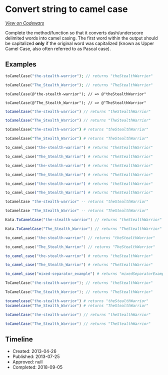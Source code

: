 # Convert string to camel case
[*View on Codewars*](https://www.codewars.com/kata/convert-string-to-camel-case)

Complete the method/function so that it converts dash/underscore delimited words into camel casing. The first word within the output should be capitalized **only** if the original word was capitalized (known as Upper Camel Case, also often referred to as Pascal case). 

## Examples

```php
toCamelCase("the-stealth-warrior"); // returns "theStealthWarrior"

toCamelCase("The_Stealth_Warrior"); // returns "TheStealthWarrior"
```
```objc
toCamelCase(@"the-stealth-warrior"); // => @"theStealthWarrior"

toCamelCase(@"The_Stealth_Warrior"); // => @"TheStealthWarrior"
```
```javascript
toCamelCase("the-stealth-warrior") // returns "theStealthWarrior"

toCamelCase("The_Stealth_Warrior") // returns "TheStealthWarrior"
```
```coffeescript
toCamelCase("the-stealth-warrior") # returns "theStealthWarrior"

toCamelCase("The_Stealth_Warrior") # returns "TheStealthWarrior"
```
```ruby
to_camel_case("the-stealth-warrior") # returns "theStealthWarrior"

to_camel_case("The_Stealth_Warrior") # returns "TheStealthWarrior"
```
```python
to_camel_case("the-stealth-warrior") # returns "theStealthWarrior"

to_camel_case("The_Stealth_Warrior") # returns "TheStealthWarrior"
```
```elixir
to_camel_case("the-stealth-warrior") # returns "theStealthWarrior"

to_camel_case("The_Stealth_Warrior") # returns "TheStealthWarrior"
```
```haskell
toCamelCase "the-stealth-warrior" -- returns "theStealthWarrior"

toCamelCase "The_Stealth_Warrior" -- returns "TheStealthWarrior"
```
```csharp
Kata.ToCamelCase("the-stealth-warrior") // returns "theStealthWarrior"

Kata.ToCamelCase("The_Stealth_Warrior") // returns "TheStealthWarrior"
```
```cpp
to_camel_case("the-stealth-warrior") // returns "theStealthWarrior"

to_camel_case("The_Stealth_Warrior") // returns "TheStealthWarrior"
```
```r
to_camel_case("the-stealth-warrior") # returns "theStealthWarrior"

to_camel_case("The_Stealth_Warrior") # returns "TheStealthWarrior"

to_camel_case("mixed-separator_example") # returns "mixedSeparatorExample"
```
```go
ToCamelCase("the-stealth-warrior"); // returns "theStealthWarrior"

ToCamelCase("The_Stealth_Warrior"); // returns "TheStealthWarrior"
```
```julia
tocamelcase("the-stealth-warrior") # returns "theStealthWarrior"
tocamelcase("The_Stealth_Warrior") # returns "TheStealthWarrior"
```
```scala
toCamelCase("the-stealth-warrior") // returns "theStealthWarrior"

toCamelCase("The_Stealth_Warrior") // returns "TheStealthWarrior"
```

## Timeline
- Created: 2013-04-26
- Published: 2013-07-25
- Approved: null
- Completed: 2018-09-05